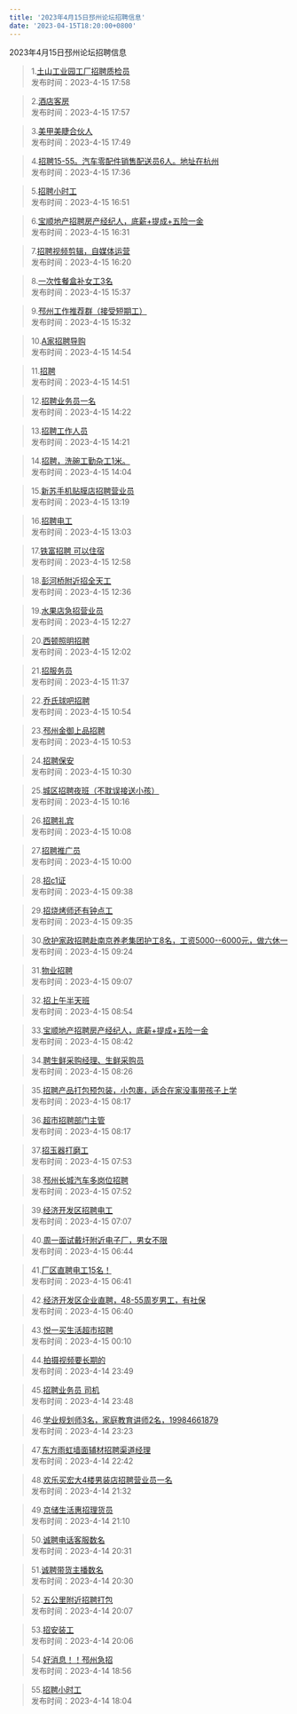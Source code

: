 ```yaml
---
title: '2023年4月15日邳州论坛招聘信息'
date: '2023-04-15T18:20:00+0800'
---
```

2023年4月15日邳州论坛招聘信息
<!--more-->
>1.[土山工业园工厂招聘质检员](https://www.pzzc.net/forum.php?mod=viewthread&tid=10298075)<br>
>发布时间：2023-4-15 17:58

>2.[酒店客房](https://www.pzzc.net/forum.php?mod=viewthread&tid=10298074)<br>
>发布时间：2023-4-15 17:57

>3.[美甲美睫合伙人](https://www.pzzc.net/forum.php?mod=viewthread&tid=10298073)<br>
>发布时间：2023-4-15 17:49

>4.[招聘15-55。汽车零配件销售配送员6人。地址在杭州](https://www.pzzc.net/forum.php?mod=viewthread&tid=10298068)<br>
>发布时间：2023-4-15 17:36

>5.[招聘小时工](https://www.pzzc.net/forum.php?mod=viewthread&tid=10298057)<br>
>发布时间：2023-4-15 16:51

>6.[宝顺地产招聘房产经纪人，底薪+提成+五险一金](https://www.pzzc.net/forum.php?mod=viewthread&tid=10298054)<br>
>发布时间：2023-4-15 16:31

>7.[招聘视频剪辑，自媒体运营](https://www.pzzc.net/forum.php?mod=viewthread&tid=10298051)<br>
>发布时间：2023-4-15 16:20

>8.[一次性餐盒补女工3名](https://www.pzzc.net/forum.php?mod=viewthread&tid=10298042)<br>
>发布时间：2023-4-15 15:37

>9.[邳州工作推荐群（接受短期工）](https://www.pzzc.net/forum.php?mod=viewthread&tid=10298035)<br>
>发布时间：2023-4-15 15:32

>10.[A家招聘导购](https://www.pzzc.net/forum.php?mod=viewthread&tid=10298020)<br>
>发布时间：2023-4-15 14:54

>11.[招聘](https://www.pzzc.net/forum.php?mod=viewthread&tid=10298019)<br>
>发布时间：2023-4-15 14:51

>12.[招聘业务员一名](https://www.pzzc.net/forum.php?mod=viewthread&tid=10298013)<br>
>发布时间：2023-4-15 14:22

>13.[招聘工作人员](https://www.pzzc.net/forum.php?mod=viewthread&tid=10298012)<br>
>发布时间：2023-4-15 14:21

>14.[招聘，洗碗工勤杂工1米。](https://www.pzzc.net/forum.php?mod=viewthread&tid=10298006)<br>
>发布时间：2023-4-15 14:04

>15.[新苏手机贴膜店招聘营业员](https://www.pzzc.net/forum.php?mod=viewthread&tid=10297995)<br>
>发布时间：2023-4-15 13:19

>16.[招聘电工](https://www.pzzc.net/forum.php?mod=viewthread&tid=10297992)<br>
>发布时间：2023-4-15 13:03

>17.[铁富招聘 可以住宿](https://www.pzzc.net/forum.php?mod=viewthread&tid=10297987)<br>
>发布时间：2023-4-15 12:58

>18.[彭河桥附近招全天工](https://www.pzzc.net/forum.php?mod=viewthread&tid=10297983)<br>
>发布时间：2023-4-15 12:36

>19.[水果店急招营业员](https://www.pzzc.net/forum.php?mod=viewthread&tid=10297981)<br>
>发布时间：2023-4-15 12:27

>20.[西顿照明招聘](https://www.pzzc.net/forum.php?mod=viewthread&tid=10297978)<br>
>发布时间：2023-4-15 12:02

>21.[招服务员](https://www.pzzc.net/forum.php?mod=viewthread&tid=10297969)<br>
>发布时间：2023-4-15 11:37

>22.[乔氏球吧招聘](https://www.pzzc.net/forum.php?mod=viewthread&tid=10297957)<br>
>发布时间：2023-4-15 10:54

>23.[邳州金御上品招聘](https://www.pzzc.net/forum.php?mod=viewthread&tid=10297956)<br>
>发布时间：2023-4-15 10:53

>24.[招聘保安](https://www.pzzc.net/forum.php?mod=viewthread&tid=10297948)<br>
>发布时间：2023-4-15 10:30

>25.[城区招聘夜班（不耽误接送小孩）](https://www.pzzc.net/forum.php?mod=viewthread&tid=10297945)<br>
>发布时间：2023-4-15 10:16

>26.[招聘礼宾](https://www.pzzc.net/forum.php?mod=viewthread&tid=10297942)<br>
>发布时间：2023-4-15 10:08

>27.[招聘推广员](https://www.pzzc.net/forum.php?mod=viewthread&tid=10297941)<br>
>发布时间：2023-4-15 10:00

>28.[招c1证](https://www.pzzc.net/forum.php?mod=viewthread&tid=10297938)<br>
>发布时间：2023-4-15 09:38

>29.[招烧烤师还有钟点工](https://www.pzzc.net/forum.php?mod=viewthread&tid=10297935)<br>
>发布时间：2023-4-15 09:35

>30.[欣护家政招聘赴南京养老集团护工8名，工资5000--6000元，做六休一](https://www.pzzc.net/forum.php?mod=viewthread&tid=10297933)<br>
>发布时间：2023-4-15 09:24

>31.[物业招聘](https://www.pzzc.net/forum.php?mod=viewthread&tid=10297924)<br>
>发布时间：2023-4-15 09:07

>32.[招上午半天班](https://www.pzzc.net/forum.php?mod=viewthread&tid=10297920)<br>
>发布时间：2023-4-15 08:54

>33.[宝顺地产招聘房产经纪人，底薪+提成+五险一金](https://www.pzzc.net/forum.php?mod=viewthread&tid=10297915)<br>
>发布时间：2023-4-15 08:42

>34.[聘生鲜采购经理、生鲜采购员](https://www.pzzc.net/forum.php?mod=viewthread&tid=10297910)<br>
>发布时间：2023-4-15 08:26

>35.[招聘产品打包预包装，小包裹，适合在家没事带孩子上学](https://www.pzzc.net/forum.php?mod=viewthread&tid=10297902)<br>
>发布时间：2023-4-15 08:17

>36.[超市招聘部门主管](https://www.pzzc.net/forum.php?mod=viewthread&tid=10297900)<br>
>发布时间：2023-4-15 08:17

>37.[招玉器打磨工](https://www.pzzc.net/forum.php?mod=viewthread&tid=10297890)<br>
>发布时间：2023-4-15 07:53

>38.[邳州长城汽车多岗位招聘](https://www.pzzc.net/forum.php?mod=viewthread&tid=10297889)<br>
>发布时间：2023-4-15 07:52

>39.[经济开发区招聘电工](https://www.pzzc.net/forum.php?mod=viewthread&tid=10297873)<br>
>发布时间：2023-4-15 07:07

>40.[周一面试戴圩附近电子厂，男女不限](https://www.pzzc.net/forum.php?mod=viewthread&tid=10297872)<br>
>发布时间：2023-4-15 06:44

>41.[厂区直聘电工15名！](https://www.pzzc.net/forum.php?mod=viewthread&tid=10297871)<br>
>发布时间：2023-4-15 06:41

>42.[经济开发区企业直聘，48-55周岁男工，有社保](https://www.pzzc.net/forum.php?mod=viewthread&tid=10297870)<br>
>发布时间：2023-4-15 06:40

>43.[悦一买生活超市招聘](https://www.pzzc.net/forum.php?mod=viewthread&tid=10297860)<br>
>发布时间：2023-4-15 00:10

>44.[拍摄视频要长期的](https://www.pzzc.net/forum.php?mod=viewthread&tid=10297858)<br>
>发布时间：2023-4-14 23:49

>45.[招聘业务员   司机](https://www.pzzc.net/forum.php?mod=viewthread&tid=10297857)<br>
>发布时间：2023-4-14 23:48

>46.[学业规划师3名，家庭教育讲师2名，19984661879](https://www.pzzc.net/forum.php?mod=viewthread&tid=10297850)<br>
>发布时间：2023-4-14 23:23

>47.[东方雨虹墙面辅材招聘渠道经理](https://www.pzzc.net/forum.php?mod=viewthread&tid=10297846)<br>
>发布时间：2023-4-14 22:42

>48.[欢乐买宏大4楼男装店招聘营业员一名](https://www.pzzc.net/forum.php?mod=viewthread&tid=10297831)<br>
>发布时间：2023-4-14 21:32

>49.[京储生活惠招理货员](https://www.pzzc.net/forum.php?mod=viewthread&tid=10297820)<br>
>发布时间：2023-4-14 21:10

>50.[诚聘电话客服数名](https://www.pzzc.net/forum.php?mod=viewthread&tid=10297814)<br>
>发布时间：2023-4-14 20:31

>51.[诚聘带货主播数名](https://www.pzzc.net/forum.php?mod=viewthread&tid=10297812)<br>
>发布时间：2023-4-14 20:30

>52.[五公里附近招聘打包](https://www.pzzc.net/forum.php?mod=viewthread&tid=10297808)<br>
>发布时间：2023-4-14 20:07

>53.[招安装工](https://www.pzzc.net/forum.php?mod=viewthread&tid=10297807)<br>
>发布时间：2023-4-14 20:06

>54.[好消息！！邳州急招](https://www.pzzc.net/forum.php?mod=viewthread&tid=10297803)<br>
>发布时间：2023-4-14 18:56

>55.[招聘小时工](https://www.pzzc.net/forum.php?mod=viewthread&tid=10297798)<br>
>发布时间：2023-4-14 18:04

